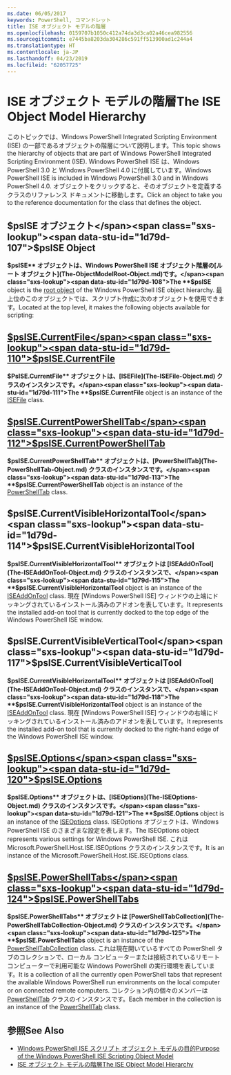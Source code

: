 ```yaml
---
ms.date: 06/05/2017
keywords: PowerShell, コマンドレット
title: ISE オブジェクト モデルの階層
ms.openlocfilehash: 0159707b1050c412a74da3d3ca02a46cea982556
ms.sourcegitcommit: e7445ba8203da304286c591ff513900ad1c244a4
ms.translationtype: HT
ms.contentlocale: ja-JP
ms.lasthandoff: 04/23/2019
ms.locfileid: "62057725"
---
```

# <a name="the-ise-object-model-hierarchy"></a><span data-ttu-id="1d79d-103">ISE オブジェクト モデルの階層</span><span class="sxs-lookup"><span data-stu-id="1d79d-103">The ISE Object Model Hierarchy</span></span>

<span data-ttu-id="1d79d-104">このトピックでは、Windows PowerShell Integrated Scripting Environment (ISE) の一部であるオブジェクトの階層について説明します。</span><span class="sxs-lookup"><span data-stu-id="1d79d-104">This topic shows the hierarchy of objects that are part of Windows PowerShell Integrated Scripting Environment (ISE).</span></span>
<span data-ttu-id="1d79d-105">Windows PowerShell ISE は、Windows PowerShell 3.0 と Windows PowerShell 4.0 に付属しています。</span><span class="sxs-lookup"><span data-stu-id="1d79d-105">Windows PowerShell ISE is included in Windows PowerShell 3.0 and in Windows PowerShell 4.0.</span></span>
<span data-ttu-id="1d79d-106">オブジェクトをクリックすると、そのオブジェクトを定義するクラスのリファレンス ドキュメントに移動します。</span><span class="sxs-lookup"><span data-stu-id="1d79d-106">Click an object to take you to the reference documentation for the class that defines the object.</span></span>

## <a name="psise-object"></a><span data-ttu-id="1d79d-107">$psISE オブジェクト</span><span class="sxs-lookup"><span data-stu-id="1d79d-107">$psISE Object</span></span>

<span data-ttu-id="1d79d-108">**$psISE** オブジェクトは、Windows PowerShell ISE オブジェクト階層の[ルート オブジェクト](The-ObjectModelRoot-Object.md)です。</span><span class="sxs-lookup"><span data-stu-id="1d79d-108">The **$psISE** object is the [root object](The-ObjectModelRoot-Object.md) of the Windows PowerShell ISE object hierarchy.</span></span>
<span data-ttu-id="1d79d-109">最上位のこのオブジェクトでは、スクリプト作成に次のオブジェクトを使用できます。</span><span class="sxs-lookup"><span data-stu-id="1d79d-109">Located at the top level, it makes the following objects available for scripting:</span></span>

## <a name="psisecurrentfilethe-isefile-objectmd"></a>[<span data-ttu-id="1d79d-110">$psISE.CurrentFile</span><span class="sxs-lookup"><span data-stu-id="1d79d-110">$psISE.CurrentFile</span></span>](The-ISEFile-Object.md)

<span data-ttu-id="1d79d-111">**$PsISE.CurrentFile** オブジェクトは、[ISEFile](The-ISEFile-Object.md) クラスのインスタンスです。</span><span class="sxs-lookup"><span data-stu-id="1d79d-111">The **$psISE.CurrentFile** object is an instance of the [ISEFile](The-ISEFile-Object.md) class.</span></span>

## <a name="psisecurrentpowershelltabthe-powershelltab-objectmd"></a>[<span data-ttu-id="1d79d-112">$psISE.CurrentPowerShellTab</span><span class="sxs-lookup"><span data-stu-id="1d79d-112">$psISE.CurrentPowerShellTab</span></span>](The-PowerShellTab-Object.md)

<span data-ttu-id="1d79d-113">**$psISE.CurrentPowerShellTab** オブジェクトは、[PowerShellTab](The-PowerShellTab-Object.md) クラスのインスタンスです。</span><span class="sxs-lookup"><span data-stu-id="1d79d-113">The **$psISE.CurrentPowerShellTab** object is an instance of the [PowerShellTab](The-PowerShellTab-Object.md) class.</span></span>

## <a name="psisecurrentvisiblehorizontaltool"></a><span data-ttu-id="1d79d-114">$psISE.CurrentVisibleHorizontalTool</span><span class="sxs-lookup"><span data-stu-id="1d79d-114">$psISE.CurrentVisibleHorizontalTool</span></span>

<span data-ttu-id="1d79d-115">**$psISE.CurrentVisibleHorizontalTool** オブジェクトは [ISEAddOnTool](The-ISEAddOnTool-Object.md) クラスのインスタンスで、</span><span class="sxs-lookup"><span data-stu-id="1d79d-115">The **$psISE.CurrentVisibleHorizontalTool** object is an instance of the [ISEAddOnTool](The-ISEAddOnTool-Object.md) class.</span></span>
<span data-ttu-id="1d79d-116">現在 [Windows PowerShell ISE] ウィンドウの上端にドッキングされているインストール済みのアドオンを表しています。</span><span class="sxs-lookup"><span data-stu-id="1d79d-116">It represents the installed add-on tool that is currently docked to the top edge of the Windows PowerShell ISE window.</span></span>

## <a name="psisecurrentvisibleverticaltool"></a><span data-ttu-id="1d79d-117">$psISE.CurrentVisibleVerticalTool</span><span class="sxs-lookup"><span data-stu-id="1d79d-117">$psISE.CurrentVisibleVerticalTool</span></span>

<span data-ttu-id="1d79d-118">**$psISE.CurrentVisibleHorizontalTool** オブジェクトは [ISEAddOnTool](The-ISEAddOnTool-Object.md) クラスのインスタンスで、</span><span class="sxs-lookup"><span data-stu-id="1d79d-118">The **$psISE.CurrentVisibleHorizontalTool** object is an instance of the [ISEAddOnTool](The-ISEAddOnTool-Object.md) class.</span></span>
<span data-ttu-id="1d79d-119">現在 [Windows PowerShell ISE] ウィンドウの右端にドッキングされているインストール済みのアドオンを表しています。</span><span class="sxs-lookup"><span data-stu-id="1d79d-119">It represents the installed add-on tool that is currently docked to the right-hand edge of the Windows PowerShell ISE window.</span></span>

## <a name="psiseoptionsthe-iseoptions-objectmd"></a>[<span data-ttu-id="1d79d-120">$psISE.Options</span><span class="sxs-lookup"><span data-stu-id="1d79d-120">$psISE.Options</span></span>](The-ISEOptions-Object.md)

<span data-ttu-id="1d79d-121">**$psISE.Options** オブジェクトは、[ISEOptions](The-ISEOptions-Object.md) クラスのインスタンスです。</span><span class="sxs-lookup"><span data-stu-id="1d79d-121">The **$psISE.Options** object is an instance of the [ISEOptions](The-ISEOptions-Object.md) class.</span></span>
<span data-ttu-id="1d79d-122">ISEOptions オブジェクトは、Windows PowerShell ISE のさまざまな設定を表します。</span><span class="sxs-lookup"><span data-stu-id="1d79d-122">The ISEOptions object represents various settings for Windows PowerShell ISE.</span></span>
<span data-ttu-id="1d79d-123">これは Microsoft.PowerShell.Host.ISE.ISEOptions クラスのインスタンスです。</span><span class="sxs-lookup"><span data-stu-id="1d79d-123">It is an instance of the Microsoft.PowerShell.Host.ISE.ISEOptions class.</span></span>

## <a name="psisepowershelltabsthe-powershelltabcollection-objectmd"></a>[<span data-ttu-id="1d79d-124">$psISE.PowerShellTabs</span><span class="sxs-lookup"><span data-stu-id="1d79d-124">$psISE.PowerShellTabs</span></span>](The-PowerShellTabCollection-Object.md)

<span data-ttu-id="1d79d-125">**$psISE.PowerShellTabs** オブジェクトは [PowerShellTabCollection](The-PowerShellTabCollection-Object.md) クラスのインスタンスです。</span><span class="sxs-lookup"><span data-stu-id="1d79d-125">The **$psISE.PowerShellTabs** object is an instance of the [PowerShellTabCollection](The-PowerShellTabCollection-Object.md) class.</span></span>
<span data-ttu-id="1d79d-126">これは現在開いているすべての PowerShell タブのコレクションで、ローカル コンピューターまたは接続されているリモート コンピューターで利用可能な Windows PowerShell の実行環境を表しています。</span><span class="sxs-lookup"><span data-stu-id="1d79d-126">It is a collection of all the currently open PowerShell tabs that represent the available Windows PowerShell run environments on the local computer or on connected remote computers.</span></span>
<span data-ttu-id="1d79d-127">コレクション内の個々のメンバーは [PowerShellTab](The-PowerShellTab-Object.md) クラスのインスタンスです。</span><span class="sxs-lookup"><span data-stu-id="1d79d-127">Each member in the collection is an instance of the [PowerShellTab](The-PowerShellTab-Object.md) class.</span></span>

## <a name="see-also"></a><span data-ttu-id="1d79d-128">参照</span><span class="sxs-lookup"><span data-stu-id="1d79d-128">See Also</span></span>

- [<span data-ttu-id="1d79d-129">Windows PowerShell ISE スクリプト オブジェクト モデルの目的</span><span class="sxs-lookup"><span data-stu-id="1d79d-129">Purpose of the Windows PowerShell ISE Scripting Object Model</span></span>](Purpose-of-the-Windows-PowerShell-ISE-Scripting-Object-Model.md)
- [<span data-ttu-id="1d79d-130">ISE オブジェクト モデルの階層</span><span class="sxs-lookup"><span data-stu-id="1d79d-130">The ISE Object Model Hierarchy</span></span>](The-ISE-Object-Model-Hierarchy.md)